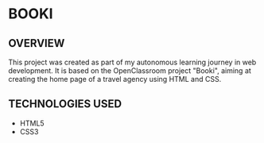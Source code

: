 # BOOKI

## OVERVIEW
This project was created as part of my autonomous learning journey in web development. It is based on the OpenClassroom project "Booki", aiming at creating the home page of a travel agency using HTML and CSS.

## TECHNOLOGIES USED
- HTML5
- CSS3
